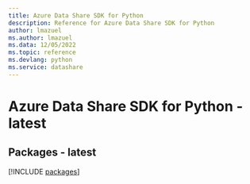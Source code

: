```yaml
---
title: Azure Data Share SDK for Python
description: Reference for Azure Data Share SDK for Python
author: lmazuel
ms.author: lmazuel
ms.data: 12/05/2022
ms.topic: reference
ms.devlang: python
ms.service: datashare
---
```

# Azure Data Share SDK for Python - latest
## Packages - latest
[!INCLUDE [packages](data-share-index.md)]